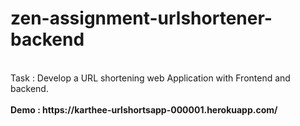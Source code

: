 # zen-assignment-urlshortener-backend
<br>
Task : Develop a URL shortening web Application with Frontend and backend.
<br>
<br>
<strong>Demo : https://karthee-urlshortsapp-000001.herokuapp.com/ </strong>
<br>
<br>

